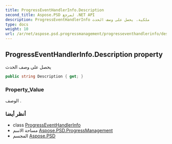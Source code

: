 ```yaml
---
title: ProgressEventHandlerInfo.Description
second_title: Aspose.PSD لمرجع .NET API
description: ProgressEventHandlerInfo ملكية. يحصل على وصف الحدث
type: docs
weight: 10
url: /ar/net/aspose.psd.progressmanagement/progresseventhandlerinfo/description/
---
```

## ProgressEventHandlerInfo.Description property

يحصل على وصف الحدث

```csharp
public string Description { get; }
```

### Property_Value

الوصف .

### أنظر أيضا

* class [ProgressEventHandlerInfo](../)
* مساحة الاسم [Aspose.PSD.ProgressManagement](../../progresseventhandlerinfo/)
* المجسم [Aspose.PSD](../../../)


